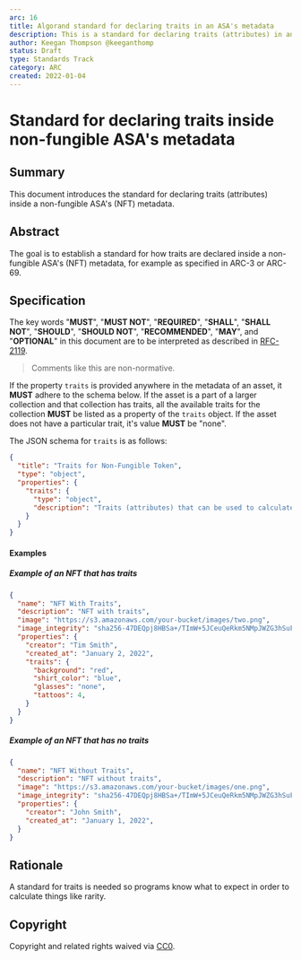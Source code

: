 ```yaml
---
arc: 16
title: Algorand standard for declaring traits in an ASA's metadata
description: This is a standard for declaring traits (attributes) in an ASA's metadata.
author: Keegan Thompson @keeganthomp
status: Draft
type: Standards Track
category: ARC
created: 2022-01-04
---
```


# Standard for declaring traits inside non-fungible ASA's metadata

## Summary

This document introduces the standard for declaring traits (attributes) inside a non-fungible ASA's (NFT) metadata.

## Abstract

The goal is to establish a standard for how traits are declared inside a non-fungible ASA's (NFT) metadata, for example as specified in ARC-3 or ARC-69.

## Specification

The key words "**MUST**", "**MUST NOT**", "**REQUIRED**", "**SHALL**", "**SHALL NOT**", "**SHOULD**", "**SHOULD NOT**", "**RECOMMENDED**", "**MAY**", and "**OPTIONAL**" in this document are to be interpreted as described in [RFC-2119](https://www.ietf.org/rfc/rfc2119.txt).

> Comments like this are non-normative.

If the property `traits` is provided anywhere in the metadata of an asset, it **MUST** adhere to the schema below.
If the asset is a part of a larger collection and that collection has traits, all the available traits for the collection **MUST** be listed as a property of the `traits` object.
If the asset does not have a particular trait, it's value **MUST** be "none".

The JSON schema for `traits` is as follows:

```json
{
  "title": "Traits for Non-Fungible Token",
  "type": "object",
  "properties": {
    "traits": {
      "type": "object",
      "description": "Traits (attributes) that can be used to calculate things like rarity. Values may be strings or numbers"
    }
  }
}
```

#### Examples

##### Example of an NFT that has traits

```json
{
  "name": "NFT With Traits",
  "description": "NFT with traits",
  "image": "https://s3.amazonaws.com/your-bucket/images/two.png",
  "image_integrity": "sha256-47DEQpj8HBSa+/TImW+5JCeuQeRkm5NMpJWZG3hSuFU=",
  "properties": {
    "creator": "Tim Smith",
    "created_at": "January 2, 2022",
    "traits": {
      "background": "red",
      "shirt_color": "blue",
      "glasses": "none",
      "tattoos": 4,
    }
  }
}
```

##### Example of an NFT that has no traits

```json
{
  "name": "NFT Without Traits",
  "description": "NFT without traits",
  "image": "https://s3.amazonaws.com/your-bucket/images/one.png",
  "image_integrity": "sha256-47DEQpj8HBSa+/TImW+5JCeuQeRkm5NMpJWZG3hSuFU=",
  "properties": {
    "creator": "John Smith",
    "created_at": "January 1, 2022",
  }
}
```

## Rationale

A standard for traits is needed so programs know what to expect in order to calculate things like rarity.

## Copyright

Copyright and related rights waived via [CC0](https://creativecommons.org/publicdomain/zero/1.0/).
